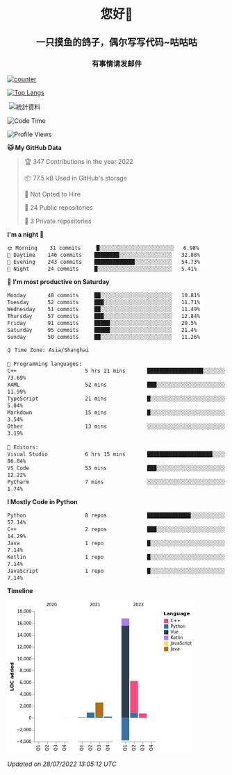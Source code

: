 

<!--
**kitUIN/kitUIN** is a ✨ _special_ ✨ repository because its `README.md` (this file) appears on your GitHub profile.

Here are some ideas to get you started:

- 🔭 I’m currently working on ...
- 🌱 I’m currently learning ...
- 👯 I’m looking to collaborate on ...
- 🤔 I’m looking for help with ...
- 💬 Ask me about ...
- 📫 How to reach me: ...
- 😄 Pronouns: ...
- ⚡ Fun fact: ...
-->
<h1 align="center">您好👋</h1>
<h2 align="center">一只摸鱼的鸽子，偶尔写写代码~咕咕咕</h2>
<h3 align="center">有事情请发邮件</h3>

[![counter](https://count.getloli.com/get/@KitUIN?theme=rule34)](https://count.getloli.com/)

[![Top Langs](https://github-readme-stats.vercel.app/api/top-langs/?username=kitUIN&show_icons=true&theme=gruvbox&locale=cn&layout=compact)](https://github.com/anuraghazra/github-readme-stats)

<p>&nbsp;<img align="center" src="https://github-readme-stats.vercel.app/api?username=kitUIN&show_icons=true&theme=gruvbox&locale=cn" alt="統計資料" /></p>


<!--START_SECTION:waka-->
![Code Time](http://img.shields.io/badge/Code%20Time-612%20hrs%2020%20mins-blue)

![Profile Views](http://img.shields.io/badge/Profile%20Views-1-blue)

**🐱 My GitHub Data** 

> 🏆 347 Contributions in the year 2022
 > 
> 📦 77.5 kB Used in GitHub's storage 
 > 
> 🚫 Not Opted to Hire
 > 
> 📜 24 Public repositories 
 > 
> 🔑 3 Private repositories  
 > 
**I'm a night 🦉** 

```text
🌞 Morning    31 commits     █░░░░░░░░░░░░░░░░░░░░░░░░   6.98% 
🌆 Daytime    146 commits    ████████░░░░░░░░░░░░░░░░░   32.88% 
🌃 Evening    243 commits    █████████████░░░░░░░░░░░░   54.73% 
🌙 Night      24 commits     █░░░░░░░░░░░░░░░░░░░░░░░░   5.41%

```
📅 **I'm most productive on Saturday** 

```text
Monday       48 commits     ██░░░░░░░░░░░░░░░░░░░░░░░   10.81% 
Tuesday      52 commits     ███░░░░░░░░░░░░░░░░░░░░░░   11.71% 
Wednesday    51 commits     ██░░░░░░░░░░░░░░░░░░░░░░░   11.49% 
Thursday     57 commits     ███░░░░░░░░░░░░░░░░░░░░░░   12.84% 
Friday       91 commits     █████░░░░░░░░░░░░░░░░░░░░   20.5% 
Saturday     95 commits     █████░░░░░░░░░░░░░░░░░░░░   21.4% 
Sunday       50 commits     ██░░░░░░░░░░░░░░░░░░░░░░░   11.26%

```


```text
⌚︎ Time Zone: Asia/Shanghai

💬 Programming languages: 
C++                      5 hrs 21 mins       ██████████████████░░░░░░░   73.69% 
XAML                     52 mins             ███░░░░░░░░░░░░░░░░░░░░░░   11.99% 
TypeScript               21 mins             █░░░░░░░░░░░░░░░░░░░░░░░░   5.04% 
Markdown                 15 mins             █░░░░░░░░░░░░░░░░░░░░░░░░   3.54% 
Other                    13 mins             ░░░░░░░░░░░░░░░░░░░░░░░░░   3.19%

📝 Editors: 
Visual Studio            6 hrs 15 mins       █████████████████████░░░░   86.04% 
VS Code                  53 mins             ███░░░░░░░░░░░░░░░░░░░░░░   12.22% 
PyCharm                  7 mins              ░░░░░░░░░░░░░░░░░░░░░░░░░   1.74%

```

**I Mostly Code in Python** 

```text
Python                   8 repos             ██████████████░░░░░░░░░░░   57.14% 
C++                      2 repos             ███░░░░░░░░░░░░░░░░░░░░░░   14.29% 
Java                     1 repo              █░░░░░░░░░░░░░░░░░░░░░░░░   7.14% 
Kotlin                   1 repo              █░░░░░░░░░░░░░░░░░░░░░░░░   7.14% 
JavaScript               1 repo              █░░░░░░░░░░░░░░░░░░░░░░░░   7.14%

```


**Timeline**

![Chart not found](https://raw.githubusercontent.com/kitUIN/kitUIN/main/charts/bar_graph.png) 


 *Updated on 28/07/2022 13:05:12 UTC*
<!--END_SECTION:waka-->
